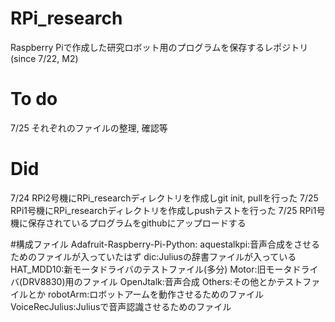 # RPi_research
Raspberry Piで作成した研究ロボット用のプログラムを保存するレポジトリ(since 7/22, M2)



# To do
7/25 それぞれのファイルの整理, 確認等


# Did
7/24 RPi2号機にRPi_researchディレクトリを作成しgit init, pullを行った
7/25 RPi1号機にRPi_researchディレクトリを作成しpushテストを行った
7/25 RPi1号機に保存されているプログラムをgithubにアップロードする



#構成ファイル
Adafruit-Raspberry-Pi-Python:
aquestalkpi:音声合成をさせるためのファイルが入っていたはず
dic:Juliusの辞書ファイルが入っている
HAT_MDD10:新モータドライバのテストファイル(多分)
Motor:旧モータドライバ(DRV8830)用のファイル
OpenJtalk:音声合成
Others:その他とかテストファイルとか
robotArm:ロボットアームを動作させるためのファイル
VoiceRecJulius:Juliusで音声認識させるためのファイル